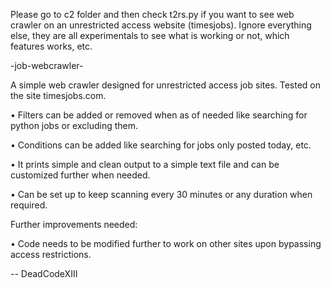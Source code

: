 Please go to c2 folder and then check t2rs.py if you want to see web crawler on an unrestricted access website (timesjobs). Ignore everything else, they are all experimentals to see what is working or not, which features works, etc.

-job-webcrawler-


A simple web crawler designed for unrestricted access job sites. Tested on the site timesjobs.com.


•	Filters can be added or removed when as of needed like searching for python jobs or excluding them.

•	Conditions can be added like searching for jobs only posted today, etc.

•	It prints simple and clean output to a simple text file and can be customized further when needed.

•	Can be set up to keep scanning every 30 minutes or any duration when required.


Further improvements needed:

•	Code needs to be modified further to work on other sites upon bypassing access restrictions.


-- DeadCodeXIII

